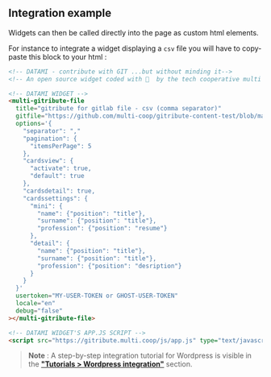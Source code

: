 ## Integration example

Widgets can then be called directly into the page as custom html elements.

For instance to integrate a widget displaying a `csv` file you will have to copy-paste this block to your html :

```html
<!-- DATAMI - contribute with GIT ...but without minding it-->
<!-- An open source widget coded with 🤍  by the tech cooperative multi : https://multi.coop -->

<!-- DATAMI WIDGET -->
<multi-gitribute-file
  title="gitribute for gitlab file - csv (comma separator)" 
  gitfile="https://github.com/multi-coop/gitribute-content-test/blob/main/data/csv/test-table-comma.csv" 
  options='{
    "separator": ","
    "pagination": {
      "itemsPerPage": 5
    },
    "cardsview": {
      "activate": true,
      "default": true
    },
    "cardsdetail": true,
    "cardssettings": {
      "mini": {
        "name": {"position": "title"},
        "surname": {"position": "title"},
        "profession": {"position": "resume"}
      },
      "detail": {
        "name": {"position": "title"},
        "surname": {"position": "title"},
        "profession": {"position": "desription"}
      }
    }
  }' 
  usertoken="MY-USER-TOKEN or GHOST-USER-TOKEN"
  locale="en"
  debug="false"
></multi-gitribute-file>

<!-- DATAMI WIDGET'S APP.JS SCRIPT -->
<script src="https://gitribute.multi.coop/js/app.js" type="text/javascript" defer></script>
```

> **Note** : A step-by-step integration tutorial for Wordpress is visible in the **["Tutorials > Wordpress integration"](/integration-wordpress)** section.
